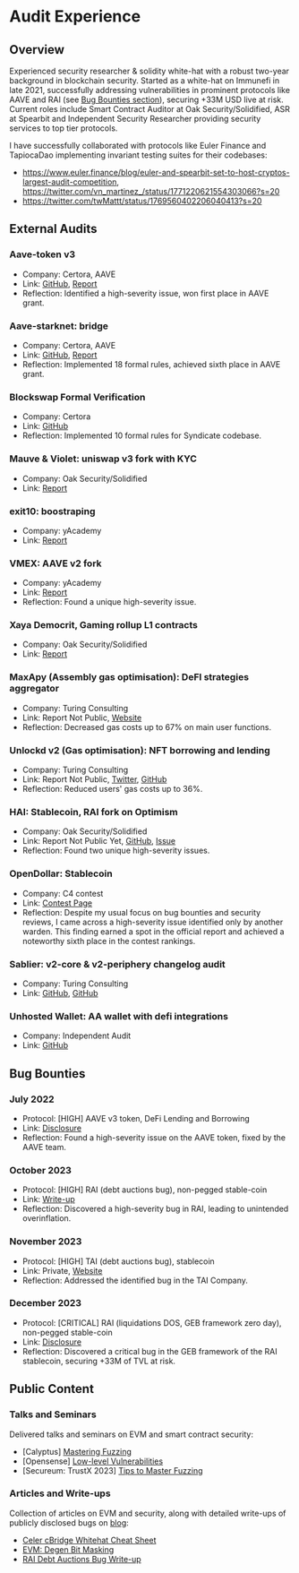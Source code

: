 # Audit Experience

## Overview
Experienced security researcher & solidity white-hat with a robust two-year background in blockchain security. Started as a white-hat on Immunefi in late 2021, successfully addressing vulnerabilities in prominent protocols like AAVE and RAI (see [Bug Bounties section](#bounties)), securing +33M USD live at risk. Current roles include Smart Contract Auditor at Oak Security/Solidified, ASR at Spearbit and Independent Security Researcher providing security services to top tier protocols. 

I have successfully collaborated with protocols like Euler Finance and TapiocaDao implementing invariant testing suites for their codebases:
- https://www.euler.finance/blog/euler-and-spearbit-set-to-host-cryptos-largest-audit-competition, https://twitter.com/vn_martinez_/status/1771220621554303066?s=20
- https://twitter.com/twMattt/status/1769560402206040413?s=20

## External Audits

### Aave-token v3
- Company: Certora, AAVE
- Link: [GitHub](https://github.com/Elpacos/aave-token-v3/tree/certora-community), [Report](https://github.com/Certora/aave-token-v3/blob/main/certora/reports/Formal_Verification_Report_AAVE_Token_V3.pdf)
- Reflection: Identified a high-severity issue, won first place in AAVE grant.

### Aave-starknet: bridge
- Company: Certora, AAVE
- Link: [GitHub](https://github.com/Elpacos/aave-token-v3/tree/certora-community), [Report](https://github.com/aave-starknet-project/aave-starknet-bridge/blob/main/audit/certora_report.pdf)
- Reflection: Implemented 18 formal rules, achieved sixth place in AAVE grant.

### Blockswap Formal Verification
- Company: Certora
- Link: [GitHub](https://github.com/Certora/2023-01-blockswap-fv/blob/certora/certora/specs/Syndicate.spec)
- Reflection: Implemented 10 formal rules for Syndicate codebase.

### Mauve & Violet: uniswap v3 fork with KYC
- Company: Oak Security/Solidified
- Link: [Report](https://github.com/solidified-platform/audits/blob/master/Audit%20Report%20-%20Mauve.pdf)

### exit10: boostraping
- Company: yAcademy
- Link: [Report](https://reports.yaudit.dev/reports/04-2023-Exit10/)

### VMEX: AAVE v2 fork
- Company: yAcademy
- Link: [Report](https://reports.yaudit.dev/reports/06-2023-VMEX/)
- Reflection: Found a unique high-severity issue.

### Xaya Democrit, Gaming rollup L1 contracts
- Company: Oak Security/Solidified
- Link: [Report](https://github.com/solidified-platform/audits/blob/master/Audit%20Report%20-%20Xaya%20Democrit.pdf)

### MaxApy (Assembly gas optimisation): DeFI strategies aggregator
- Company: Turing Consulting
- Link: Report Not Public, [Website](https://goerli.maxapy.io/)
- Reflection: Decreased gas costs up to 67% on main user functions.

### Unlockd v2 (Gas optimisation): NFT borrowing and lending
- Company: Turing Consulting
- Link: Report Not Public, [Twitter](https://twitter.com/Unlockd_Finance), [GitHub](https://github.com/UnlockdFinance/unlockd)
- Reflection: Reduced users' gas costs up to 36%.

### HAI: Stablecoin, RAI fork on Optimism
- Company: Oak Security/Solidified
- Link: Report Not Public Yet, [GitHub](https://github.com/hai-on-op/core), [Issue](https://x.com/DeFi_Wonderland/status/1733179127690059909?s=20)
- Reflection: Found two unique high-severity issues.

### OpenDollar: Stablecoin
- Company: C4 contest
- Link: [Contest Page](https://code4rena.com/audits/2023-10-open-dollar#top)
- Reflection: Despite my usual focus on bug bounties and security reviews, I came across a high-severity issue identified only by another warden. This finding earned a spot in the official report and achieved a noteworthy sixth place in the contest rankings.

### Sablier: v2-core & v2-periphery changelog audit
- Company: Turing Consulting
- Link: [GitHub](https://github.com/sablier-labs/audits/blob/main/v2-core/turing-2023-11-30.pdf), [GitHub](https://github.com/sablier-labs/audits/blob/main/v2-periphery/turing-2023-11-30.pdf)

### Unhosted Wallet: AA wallet with defi integrations
- Company: Independent Audit
- Link: [GitHub](https://github.com/Unhosted-Wallet/unhosted-modules/blob/main/defi-strategies/audits/Unhosted_Wallet_Modules_Security_Review_Report_vnmrtz(final).pdf)

## <a name="bounties">Bug Bounties</a>

### July 2022
- Protocol: [HIGH] AAVE v3 token, DeFi Lending and Borrowing
- Link: [Disclosure](https://x.com/vn_martinez_/status/1683505277818003458?s=20)
- Reflection: Found a high-severity issue on the AAVE token, fixed by the AAVE team.

### October 2023
- Protocol: [HIGH] RAI (debt auctions bug), non-pegged stable-coin
- Link: [Write-up](https://mirror.xyz/vnmrtz.eth/WXm4QJFInoB992czPniFbQyAkGUkdoaSd5zEjK5uRIo)
- Reflection: Discovered a high-severity bug in RAI, leading to unintended overinflation.

### November 2023
- Protocol: [HIGH] TAI (debt auctions bug), stablecoin
- Link: Private, [Website](https://tai.money)
- Reflection: Addressed the identified bug in the TAI Company.

### December 2023
- Protocol: [CRITICAL] RAI (liquidations DOS, GEB framework zero day), non-pegged stable-coin
- Link: [Disclosure](https://x.com/vn_martinez_/status/1733242624117477790?s=20)
- Reflection: Discovered a critical bug in the GEB framework of the RAI stablecoin, securing +33M of TVL at risk.

## Public Content

### Talks and Seminars
Delivered talks and seminars on EVM and smart contract security:
- [Calyptus] [Mastering Fuzzing](https://github.com/Elpacos/mastering-fuzzing)
- [Opensense] [Low-level Vulnerabilities](https://www.youtube.com/watch?v=13YQZ9E05tQ&t=1758s)
- [Secureum: TrustX 2023] [Tips to Master Fuzzing](https://www.youtube.com/watch?v=gUIZUOBXJvo&t=282s)

### Articles and Write-ups
Collection of articles on EVM and security, along with detailed write-ups of publicly disclosed bugs on [blog](https://mirror.xyz/vnmrtz.eth):
- [Celer cBridge Whitehat Cheat Sheet](https://mirror.xyz/vnmrtz.eth/1oIa86KEaaO-6eonwOqs1lV8SN8cgjKufIAT1b8TtyA)
- [EVM: Degen Bit Masking](https://mirror.xyz/vnmrtz.eth/AoLcp1c_-gxxvGQyIjnvWouXRyIqt8Q9JULv4Mz7Jsk)
- [RAI Debt Auctions Bug Write-up](https://mirror.xyz/vnmrtz.eth/WXm4QJFInoB992czPniFbQyAkGUkdoaSd5zEjK5uRIo)
